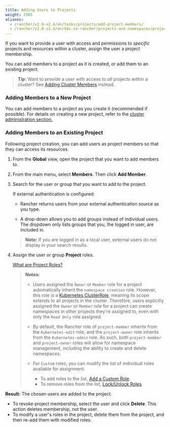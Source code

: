 ```yaml
---
title: Adding Users to Projects
weight: 2505
aliases:
  - /rancher/v2.0-v2.4/en/tasks/projects/add-project-members/
  - /rancher/v2.0-v2.4/en/k8s-in-rancher/projects-and-namespaces/project-members/
---
```


If you want to provide a user with access and permissions to _specific_ projects and resources within a cluster, assign the user a project membership.

You can add members to a project as it is created, or add them to an existing project.

>**Tip:** Want to provide a user with access to _all_ projects within a cluster? See [Adding Cluster Members](../manage-clusters/access-clusters/add-users-to-clusters.md) instead.

### Adding Members to a New Project

You can add members to a project as you create it (recommended if possible). For details on creating a new project, refer to the [cluster administration section.](../manage-clusters/projects-and-namespaces.md)

### Adding Members to an Existing Project

Following project creation, you can add users as project members so that they can access its resources.

1. From the **Global** view, open the project that you want to add members to.

2. From the main menu, select **Members**. Then click **Add Member**.

3. Search for the user or group that you want to add to the project.

 	If external authentication is configured:

	-  Rancher returns users from your external authentication source as you type.

	- A drop-down allows you to add groups instead of individual users. The dropdown only lists groups that you, the logged in user, are included in.

	>**Note:** If you are logged in as a local user, external users do not display in your search results.

1. Assign the user or group **Project** roles.

	[What are Project Roles?](../authentication-permissions-and-global-configuration/manage-role-based-access-control-rbac/cluster-and-project-roles.md)

    >**Notes:**
    >
    >- Users assigned the `Owner` or `Member` role for a project automatically inherit the `namespace creation` role. However, this role is a [Kubernetes ClusterRole](https://kubernetes.io/docs/reference/access-authn-authz/rbac/#role-and-clusterrole), meaning its scope extends to all projects in the cluster. Therefore, users explicitly assigned the `Owner` or `Member` role for a project can create namespaces in other projects they're assigned to, even with only the `Read Only` role assigned.
    >
    >- By default, the Rancher role of `project-member` inherits from the `Kubernetes-edit` role, and the `project-owner` role inherits from the `Kubernetes-admin` role. As such, both `project-member` and `project-owner` roles will allow for namespace management, including the ability to create and delete namespaces.
    >
    >- For `Custom` roles, you can modify the list of individual roles available for assignment.
    >
    >    - To add roles to the list, [Add a Custom Role](../authentication-permissions-and-global-configuration/manage-role-based-access-control-rbac/custom-roles.md).
    >    - To remove roles from the list, [Lock/Unlock Roles](../authentication-permissions-and-global-configuration/manage-role-based-access-control-rbac/locked-roles.md).

**Result:** The chosen users are added to the project.

- To revoke project membership, select the user and click **Delete**. This action deletes membership, not the user.
- To modify a user's roles in the project, delete them from the project, and then re-add them with modified roles.